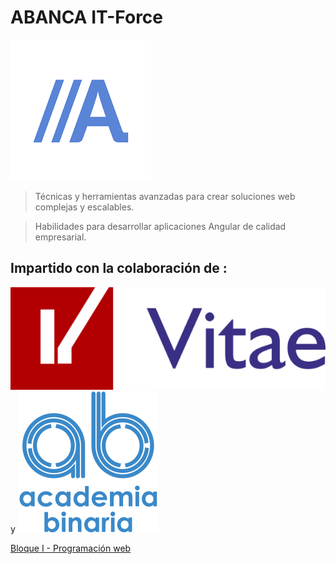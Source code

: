 # ABANCA  IT-Force

![Abanca](./assets/abanca.png)  


>Técnicas y herramientas avanzadas para crear soluciones web complejas y escalables.

>Habilidades para desarrollar aplicaciones Angular de calidad empresarial.

## Impartido con la colaboración de :

![Vitae](./assets/vitae.png) y ![Academia Binaria](./assets/academia-binaria.png)

[Bloque I - Programación web](./I-web.md)
